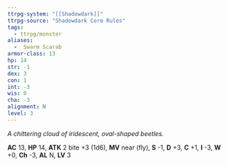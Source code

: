 ```yaml
---
ttrpg-system: "[[Shadowdark]]"
ttrpg-source: "Shadowdark Core Rules"
tags:
  - ttrpg/monster
aliases:
  -  Swarm Scarab
armor-class: 13
hp: 14
str: -1
dex: 3
con: 1
int: -3
wis: 0
cha: -3
alignment: N
level: 3
---
```


_A chittering cloud of iridescent, oval-shaped beetles._

**AC** 13, **HP** 14, **ATK** 2 bite +3 (1d6), **MV** near (fly), **S** -1, **D** +3, **C** +1, **I** -3, **W** +0, **Ch** -3, **AL** N, **LV** 3


